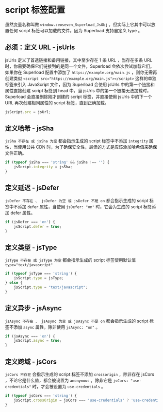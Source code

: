 # script 标签配置

虽然变量名称叫做 `window.zeoseven_Superload_JsObj` ，但实际上它其中可以放置任何 script 标签可以加载的文件，因为 Superload 支持自定义 type 。

## 必须：定义 URL - jsUrls

jsUrls 定义了首选链接和备用链接，其中至少存在 1 条 URL ，当存在多条 URL 时，你需要确保它们链接到的是同一个文件，Superload 会依次尝试加载它们。如果你在 Superload 配置中添加了 `https://example.org/main.js` ，则你无需再创建类似 `<script src="https://example.org/main.js"></script>` 这样的单独标签来引入 JavaScript 文件，因为 Superload 会使用 jsUrls 中的第一个链接和属性直接创建 script 标签到 head 中，当 jsUrls 中的第一个链接无法加载时， Superload 会直接删除刚才创建的 script 标签，并直接使用 jsUrls 中的下一个 URL 再次创建相同属性的 script 标签，直到正确加载。

```js
jsScript.src = jsUrl;
```

## 定义哈希 - jsSha

`jsSha 不存在 或 jsSha 为空` 都会指示生成的 script 标签中不添加 `integrity` 属性，当使用公共 CDN 时，为了确保安全性，最佳的方式是应该添加哈希值来确保文件正确。

```js
if (typeof jsSha === 'string' && jsSha !== '') {
    jsScript.integrity = jsSha;
}
```

## 定义延迟 - jsDefer

`jsDefer 不存在 、 jsDefer 为空 或 jsDefer 不是 on` 都会指示生成的 script 标签中不添加 `defer` 属性，当使用 `jsDefer: "on"` 时，它会为生成的 script 标签添加 defer 属性。

```js
if (jsDefer === 'on') {
    jsScript.defer = true;
}
```

## 定义类型 -  jsType

`jsType 不存在 或 jsType 为空` 都会指示生成的 script 标签使用默认值 `type="text/javascript"`

```js
if (typeof jsType === 'string') {
    jsScript.type = jsType;
} else {
    jsScript.type = "text/javascript";
}
```

## 定义异步 - jsAsync

`jsAsync 不存在 、 jsAsync 为空 或 jsAsync 不是 on` 都会指示生成的 script 标签不添加 `async` 属性，除非使用 `jsAsync: "on"` 。

```js
if (jsAsync === 'on') {
    jsScript.async = true;
}
```

## 定义跨域 - jsCors

`jsCors 不存在` 会指示生成的 script 标签不添加 `crossorigin` ，除非存在 jsCors ，不论它是什么值，都会被设置为 `anonymous` ，除非它是 `jsCors: "use-credentials"` 时，才会被设置为 `use-credentials` 。

```js
if (typeof jsCors === 'string') {
    jsScript.crossOrigin = jsCors === 'use-credentials' ? 'use-credentials' : 'anonymous';
}
```
